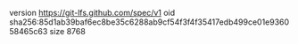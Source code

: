 version https://git-lfs.github.com/spec/v1
oid sha256:85d1ab39baf6ec8be35c6288ab9cf54f3f4f35417edb499ce01e936058465c63
size 8768
